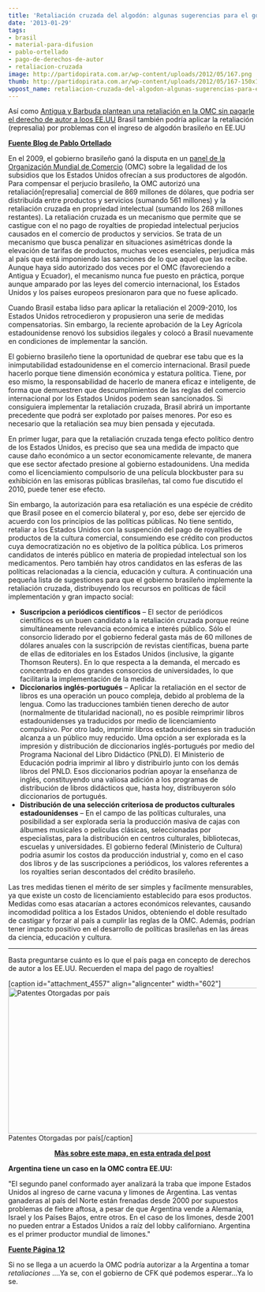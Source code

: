 ```yaml
---
title: 'Retaliación cruzada del algodón: algunas sugerencias para el gobierno brasileño'
date: '2013-01-29'
tags:
- brasil
- material-para-difusion
- pablo-ortellado
- pago-de-derechos-de-autor
- retaliacion-cruzada
image: http://partidopirata.com.ar/wp-content/uploads/2012/05/167.png
thumb: http://partidopirata.com.ar/wp-content/uploads/2012/05/167-150x150.png
wppost_name: retaliacion-cruzada-del-algodon-algunas-sugerencias-para-el-gobierno-brasileno
---
```


Así como <a href="http://partidopirata.com.ar/8323/antigua-y-barbuda-autorizada-a-publicar-el-portal-pirata-por-la-organizacion-mundial-del-comercio">Antigua y Barbuda plantean una retaliación en la OMC sin pagarle el derecho de autor a loos EE.UU</a> Brasil también podría aplicar la retaliación (represalia) por problemas con el ingreso de algodón brasileño en EE.UU

<strong><a href="http://www.gpopai.org/ortellado/2013/01/retaliacao-cruzada-no-caso-do-algodao-algumas-sugestoes-para-o-governo-brasileiro/" target="_blank">Fuente Blog de Pablo Ortellado</a></strong>

En el 2009, el gobierno brasileño ganó la disputa en un <a href="http://www.wto.org/english/tratop_e/dispu_e/cases_e/ds267_e.htm" target="_blank">panel de la Organización Mundial de Comercio</a> (OMC) sobre la legalidad de los subsidios que los Estados Unidos ofrecían a sus productores de algodón. Para compensar el perjucio brasileño, la OMC autorizó una retaliación[represalia] comercial de 869 millones de dólares, que podria ser distribuída entre productos y servicios (sumando 561 millones) y la retaliación cruzada en propriedad intelectual (sumando los 268 millones restantes). La retaliación cruzada es un mecanismo que permite que se castigue con el no pago de royalties de propiedad intelectual perjucios causados en el comercio de productos y servicios. Se trata de un mecanismo que busca penalizar en situaciones asimétricas donde la elevación de tarifas de productos, muchas veces esenciales, perjudica más al país que está imponiendo las sanciones de lo que aquel que las recibe. Aunque haya sido autorizado dos veces por el OMC (favoreciendo a Antigua y Ecuador), el mecanismo nunca fue puesto en práctica, porque aunque amparado por las leyes del comercio internacional, los Estados Unidos y los países europeos presionaron para que no fuese aplicado.

Cuando Brasil estaba lidso para aplicar la retaliación el 2009-2010, los Estados Unidos retrocedieron y propusieron una serie de medidas compensatorias. Sin embargo, la reciente aprobación de la Ley Agrícola estadounidense renovó los subsidios ilegales y colocó a Brasil nuevamente en condiciones de implementar la sanción.

El gobierno brasileño tiene la oportunidad de quebrar ese tabu que es la inimputabilidad estadounidense en el comercio internacional. Brasil puede hacerlo porque tiene dimensión económica y estatura política. Tiene, por eso mismo, la responsabilidad de hacerlo de manera eficaz e inteligente, de forma que demuestren que descumplimientos de las reglas del comercio internacional por los Estados Unidos podem sean sancionados. Si consiguiera implementar la retaliación cruzada, Brasil abrirá un importante precedente que podrá ser explotado por países menores. Por eso es necesario que la retaliación sea muy bien pensada y ejecutada.

En primer lugar, para que la retaliación cruzada tenga efecto político dentro de los Estados Unidos, es preciso que sea una medida de impacto que cause daño económico a un sector economicamente relevante, de manera que ese sector afectado presione al gobierno estadounidens. Una medida como el licenciamiento compulsorio de una película blockbuster para su exhibición en las emisoras públicas brasileñas, tal como fue discutido el 2010, puede tener ese efecto.

Sin embargo, la autorización para esa retaliación es una espécie de crédito que Brasil posee en el comercio bilateral y, por eso, debe ser ejercido de acuerdo con los principios de las políticas públicas. No tiene sentido, retaliar a los Estados Unidos con la suspención del pago de royalties de productos de la cultura comercial, consumiendo ese crédito con productos cuya democratización no es objetivo de la política pública. Los primeros candidatos de interés público en materia de propiedad intelectual son los medicamentos. Pero también hay otros candidatos en las esferas de las políticas relacionadas a la ciencia, educación y cultura. A continuación una pequeña lista de sugestiones para que el gobierno brasileño implemente la retaliación cruzada, distribuyendo los recursos en políticas de fácil implementación y gran impacto social:
<ul>
	<li><strong>Suscripcion a periódicos científicos</strong> – El sector de periódicos científicos es un buen candidato a la retaliación cruzada porque reúne simultáneamente relevancia económica e interés público. Sólo el consorcio liderado por el gobierno federal gasta más de 60 millones de dólares anuales con la suscripción de revistas científicas, buena parte de ellas de editoriales en los Estados Unidos (inclusive, la gigante Thomson Reuters). En lo que respecta a la demanda, el mercado es concentrado en dos grandes consorcios de universidades, lo que facilitaria la implementación de la medida.</li>
	<li><strong>Diccionarios inglés-portugués</strong> – Aplicar la retaliación en el sector de libros es una operación un pouco compleja, debido al problema de la lengua. Como las traducciones también tienen derecho de autor (normalmente de titularidad nacional), no es posible reimprimir libros estadounidenses ya traducidos por medio de licenciamiento compulsivo. Por otro lado, imprimir libros estadounidenses sin tradución alcanza a un público muy reducido. Uma opción a ser explorada es la impresión y distribución de diccionarios inglés-portugués por medio del Programa Nacional del Libro Didáctico (PNLD). El Ministerio de Educación podria imprimir al libro y distribuirlo junto con los demás libros del PNLD. Esos diccionarios podrían apoyar la enseñanza de inglés, constituyendo una valiosa adición a los programas de distribución de libros didácticos que, hasta hoy, distribuyeron sólo diccionarios de portugués.</li>
	<li><strong>Distribución de una selección criteriosa de productos culturales estadounidenses</strong> – En el campo de las políticas culturales, una posibilidad a ser explorada seria la producción masiva de cajas con álbumes musicales o películas clásicas, seleccionadas por especialistas, para la distribución en centros culturales, bibliotecas, escuelas y universidades. El gobierno federal (Ministerio de Cultura) podria asumir los costos da producción industrial y, como en el caso dos libros y de las suscripciones a periódicos, los valores referentes a los royalties serian descontados del crédito brasileño.</li>
</ul>
Las tres medidas tienen el mérito de ser simples y facilmente mensurables, ya que existe un costo de licenciamiento establecido para esos productos. Medidas como esas atacarían a actores económicos relevantes, causando incomodidad política a los Estados Unidos, obteniendo el doble resultado de castigar y forzar al país a cumplir las reglas de la OMC. Además, podrían tener impacto positivo en el desarrollo de políticas brasileñas en las áreas da ciencia, educación y cultura.

<hr />

Basta preguntarse cuánto es lo que el país paga en concepto de derechos de autor a los EE.UU.
Recuerden el mapa del pago de royalties!

[caption id="attachment_4557" align="aligncenter" width="602"]<a href="http://partidopirata.com.ar/wp-content/uploads/2012/05/167.png"><img class="size-full wp-image-4557" alt="Patentes Otorgadas por país" src="http://partidopirata.com.ar/wp-content/uploads/2012/05/167.png" width="602" height="296" /></a> Patentes Otorgadas por país[/caption]
<p style="text-align: center;"><strong><a href="http://partidopirata.com.ar/4556/algunos-mapas-para-entender-de-que-hablamos-cuando-hablamos-de-derecho-de-autor-y-patentes">Màs sobre este mapa, en esta entrada del post</a></strong></p>
<strong>Argentina tiene un caso en la OMC contra EE.UU:</strong>

"El segundo panel conformado ayer analizará la traba que impone Estados Unidos al ingreso de carne vacuna y limones de Argentina. Las ventas ganaderas al país del Norte están frenadas desde 2000 por supuestos problemas de fiebre aftosa, a pesar de que Argentina vende a Alemania, Israel y los Países Bajos, entre otros. En el caso de los limones, desde 2001 no pueden entrar a Estados Unidos a raíz del lobby californiano. Argentina es el primer productor mundial de limones."

<strong><a href="http://www.pagina12.com.ar/diario/economia/2-212829-2013-01-29.html" target="_blanK">Fuente Página 12</a></strong>

<strong></strong>
Si no se llega a un acuerdo la OMC podría autorizar a la Argentina a tomar <i>retaliaciones</i> ....Ya se, con el gobierno de CFK qué podemos esperar...Ya lo se.
